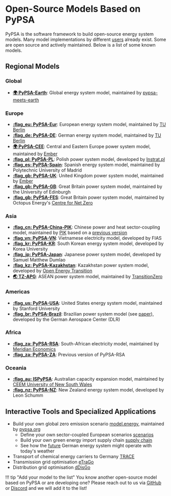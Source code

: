 <!--
SPDX-FileCopyrightText: PyPSA Contributors

SPDX-License-Identifier: CC-BY-4.0
-->

# Open-Source Models Based on PyPSA

PyPSA is the software framework to build open-source energy system models. Many
model implementations by different [users](users.md) already exist. Some are
open source and actively maintained. Below is a list of some known models.

## Regional Models

### Global
- **[:earth_africa: PyPSA-Earth](https://github.com/pypsa-meets-earth/pypsa-earth)**: Global energy system model, maintained by [pypsa-meets-earth](https://pypsa-meets-earth.github.io/)

### Europe
- **[:flag_eu: PyPSA-Eur](https://github.com/PyPSA/pypsa-eur)**: European energy system model, maintained by [TU Berlin](https://www.tu.berlin/en/ensys)
- **[:flag_de: PyPSA-DE](https://github.com/PyPSA/pypsa-de)**: German energy system model, maintained by [TU Berlin](https://www.tu.berlin/en/ensys)
- **[:earth_africa: PyPSA-CEE](https://github.com/ember-climate/pypsa-cee)**: Central and Eastern Europe power system model, maintained by [Ember](https://ember-energy.org/)
- **[:flag_pl: PyPSA-PL](https://github.com/instrat-pl/pypsa-pl)**: Polish power system model, developed by [Instrat.pl](https://instrat.pl/en/)
- **[:flag_es: PyPSA-Spain](https://github.com/cristobal-GC/pypsa-spain)**: Spanish energy system model, maintained by Polytechnic University of Madrid
- **[:flag_gb: PyPSA-UK](https://github.com/ember-climate/pypsa-uk)**: United Kingdom power system model, maintained by [Ember](https://ember-energy.org/)
- **[:flag_gb: PyPSA-GB](https://github.com/andrewlyden/PyPSA-GB)**: Great Britain power system model, maintained by the University of Edinburgh
- **[:flag_gb: PyPSA-FES](https://github.com/centrefornetzero/pypsa-fes)**: Great Britain power system model, maintained by Octopus Energy's [Centre for Net Zero](https://www.centrefornetzero.org)

### Asia
- **[:flag_cn: PyPSA-China-PIK](https://github.com/pik-piam/PyPSA-China-PIK)**: Chinese power and heat sector-coupling model, maintained by [PIK](https://www.pik-potsdam.de) based on a [previous version](https://github.com/Xiaowei-Z/PyPSA-China)
- **[:flag_vn: PyPSA-VN](https://github.com/fiasresna/pypsa-vn)**: Vietnamese electricity model, developed by FIAS
- **[:flag_kr: PyPSA-KR](https://energyinnovation.korea.ac.kr/research/code-and-data)**: South Korean energy system model, developed by Korea University
- **[:flag_jp: PyPSA-Japan](https://github.com/smdumlao/demandfingerprint/tree/main/papers/coaldecommissioning)**: Japanese power system model, developed by Samuel Matthew Dumlao
- **[:flag_kz: PyPSA-Kazakhstan](https://github.com/pypsa-meets-earth/pypsa-kz-data)**: Kazakhstan power system model, developed by [Open Energy Transition ](https://www.openenergytransition.org/)
- **[:earth_asia: TZ-APG](https://www.transitionzero.org/products/tz-asean-power-grid-model)**: ASEAN power system model, maintained by [TransitionZero](https://www.transitionzero.org/)

### Americas
- **[:flag_us: PyPSA-USA](https://github.com/pypsa/pypsa-usa)**: United States energy system model, maintained by Stanford University
- **[:flag_br: PyPSA-Brazil](https://gitlab.com/dlr-ve/esy/open-brazil-energy-data/open-brazilian-energy-data)**: Brazilian power system model (see [paper](https://doi.org/10.1038/s41597-023-01992-9)), developed by the German Aerospace Center (DLR)

### Africa
- **[:flag_za: PyPSA-RSA](https://github.com/MeridianEconomics/pypsa-rsa)**: South-African electricity model, maintained by [Meridian Economics](https://meridianeconomics.co.za/)
- **[:flag_za: PyPSA-ZA](https://github.com/PyPSA/pypsa-za)**: Previous version of PyPSA-RSA

### Oceania
- **[:flag_au: ISPyPSA](https://github.com/Open-ISP/ISPyPSA)**: Australian capacity expansion model, maintained by [CEEM University of New South Wales](https://ceem.unsw.edu.au)
- **[:flag_nz: PyPSA-NZ](https://github.com/energyLS/pypsa-nz)**: New Zealand energy system model, developed by Leon Schumm


## Interactive Tools and Specialized Applications

- Build your own global zero emission scenario [model.energy](https://model.energy), maintained by [pypsa.org](https://pypsa.org)
    - Define your own sector-coupled European scenarios [scenarios](https://model.energy/scenarios/)
    - Build your own green energy import supply chain [supply chain](https://model.energy/green-energy-imports/)
    - See how the [future](https://model.energy/future/) German energy system might operate with today's weather
- Transport of chemical energy carriers to Germany [TRACE](https://github.com/euronion/trace)
- Transmission grid optimisation [eTraGo](https://github.com/openego/eTraGo)
- Distribution grid optimisation [dDisGo](https://github.com/openego/eDisGo)

!!! tip "Add your model to the list"
    You know another open-source model based on PyPSA or are developing one? Please reach out to us via [GitHub](https://github.com/PyPSA/PyPSA) or [Discord](https://discord.gg/AnuJBk23FU) and we will add it to the list!
